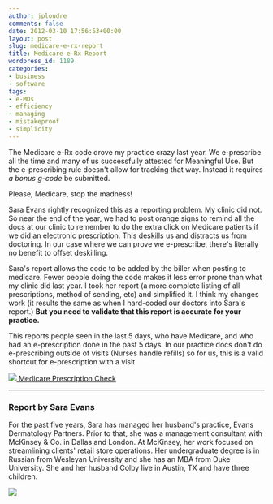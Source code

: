 ```yaml
---
author: jploudre
comments: false
date: 2012-03-10 17:56:53+00:00
layout: post
slug: medicare-e-rx-report
title: Medicare e-Rx Report
wordpress_id: 1189
categories:
- business
- software
tags:
- e-MDs
- efficiency
- managing
- mistakeproof
- simplicity
---
```


The Medicare e-Rx code drove my practice crazy last year. We e-prescribe all the time and many of us successfully attested for Meaningful Use. But the e-prescribing rule doesn't allow for tracking that way. Instead it requires *a bonus g-code* be submitted.

Please, Medicare, stop the madness!

Sara Evans rightly recognized this as a reporting problem. My clinic did not. So near the end of the year, we had to post orange signs to remind all the docs at our clinic to remember to do the extra click on Medicare patients if we did an electronic prescription. This [deskills](http://unchart.com/2011/deskilling/) us and distracts us from doctoring. In our case where we can prove we e-prescribe, there's literally no benefit to offset deskilling.

Sara's report allows the code to be added by the biller when posting to medicare. Fewer people doing the code makes it less error prone than what my clinic did last year. I took her report (a more complete listing of all prescriptions, method of sending, etc) and simplified it. I think my changes work (it results the same as when I hard-coded our doctors into Sara's report.) **But you need to validate that this report is accurate for your practice.** 

This reports people seen in the last 5 days, who have Medicare, and who had an e-prescription done in the past 5 days. In our practice docs don't do e-prescribing outside of visits (Nurses handle refills) so for us, this is a valid shortcut for e-prescription with a visit.

[![](http://unchart.com/wp-content/uploads/2011/01/57-download.png) Medicare Prescription Check](http://unchart.com/wp-content/uploads/2012/03/Medicare-Prescription-Check.zip)


---------------

### Report by Sara Evans

For the past five years, Sara has managed her husband's practice, Evans Dermatology Partners.  Prior to that, she was a management consultant with McKinsey & Co. in Dallas and London.  At McKinsey, her work focused on streamlining clients' retail store operations.  Her undergraduate degree is in Russian from Wesleyan University and she has an MBA from Duke University.  She and her husband Colby live in Austin, TX and have three children.

![](http://unchart.com/wp-content/uploads/2011/03/sara_evans.jpg.jpg)


